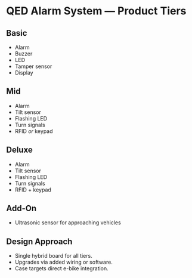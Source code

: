 ﻿# QED Alarm System — Product Tiers

## Basic
- Alarm
- Buzzer
- LED
- Tamper sensor
- Display

## Mid
- Alarm
- Tilt sensor
- Flashing LED
- Turn signals
- RFID *or* keypad

## Deluxe
- Alarm
- Tilt sensor
- Flashing LED
- Turn signals
- RFID + keypad

## Add-On
- Ultrasonic sensor for approaching vehicles

## Design Approach
- Single hybrid board for all tiers.
- Upgrades via added wiring or software.
- Case targets direct e-bike integration.
